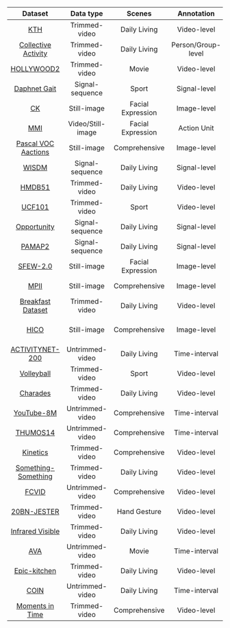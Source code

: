 |Dataset | Data type | Scenes | Annotation | Task | \#Examples/\#Classes | SOTA/benchmark  |
|:---:|:---:|:---:|:---:|:---:|:---:|:---:|
|[KTH](http://www.nada.kth.se/cvap/actions/)| Trimmed-video | Daily Living | Video-level | Action Recognition | 2391/<br/>6 | 98.9% |
|[Collective Activity](http://vhosts.eecs.umich.edu/vision//activity-dataset.html)| Trimmed-video | Daily Living | Person/Group-level | Group ActivityRecognition | 44/<br/>5 | 91.0% |
|[HOLLYWOOD2](https://www.di.ens.fr/~laptev/actions/hollywood2/)|Trimmed-video | Movie | Video-level | Action Recognition | 3,669/<br/>12 | 73.7% |
|[Daphnet Gait](https://archive.ics.uci.edu/ml/datasets/Daphnet+Freezing+of+Gait)| Signal-sequence | Sport | Signal-level | Action Recognition | 1,917,887/<br/>2 | 94.1%  |
|[CK](http://www.consortium.ri.cmu.edu/ckagree/)| Still-image | Facial Expression | Image-level | Facial ExpressionRecognition | 327/<br/>7 | 88.7% |
|[MMI](https://mmifacedb.eu/)| Video/Still-image | Facial Expression | Action Unit | Facial ExpressionRecognition | 2900/<br/>6 | 98.6% |
|[Pascal VOC Aactions](https://www2.eecs.berkeley.edu/Research/Projects/CS/vision/shape/action/)| Still-image | Comprehensive | Image-level | Action Recognition | 11,530/<br/>20 | 90.2% |
|[WISDM](http://www.cis.fordham.edu/wisdm/dataset.php)| Signal-sequence | Daily Living | Signal-level | Action Recognition | 1098213/<br/>6 | 98.2%  |
|[HMDB51](http://serre-lab.clps.brown.edu/resource/hmdb-a-large-human-motion-database/)|Trimmed-video | Daily Living | Video-level | Action Recognition | 6,766/<br/>51 | 82.1% |
|[UCF101](https://www.crcv.ucf.edu/data/UCF101.php)|Trimmed-video | Sport | Video-level | Action Recognition | 13,320/<br/>101 | 98.2% |
|[Opportunity](https://archive.ics.uci.edu/ml/datasets/opportunity+activity+recognition)| Signal-sequence | Daily Living | Signal-level | Action Recognition | 701,366/<br/>16 | 91.8%  |
|[PAMAP2](https://archive.ics.uci.edu/ml/datasets/pamap2+physical+activity+monitoring)| Signal-sequence | Daily Living | Signal-level | Action Recognition | 2,844,868/<br/>18 | 91.0%  |
|[SFEW-2.0](https://cs.anu.edu.au/few/)| Still-image | Facial Expression | Image-level | Facial ExpressionRecognition | 1394/<br/>7 | 58.1% |
|[MPII](http://human-pose.mpi-inf.mpg.de/)| Still-image | Comprehensive | Image-level | Pose Estimation | 24920/<br/>410 | 92.1% |
|[Breakfast Dataset](http://serre-lab.clps.brown.edu/resource/breakfast-actions-dataset/)|Trimmed-video | Daily Living | Video-level | Action Recognition | 1,989/<br/>10 | 45.7% |
|[HICO](http://www-personal.umich.edu/~ywchao/hico/)| Still-image | Comprehensive | Image-level | Human-Object Interaction Recognition | 47774/<br/>117 | 47.1% |
|[ACTIVITYNET-200](http://activity-net.org/)|Untrimmed-video | Daily Living | Time-interval | Video Understanding | 19,994/<br/>200 | 91.3%  |
|[Volleyball](https://github.com/mostafa-saad/deep-activity-rec)| Trimmed-video | Sport | Video-level | Group ActivityRecognition | 4830/<br/>8 | 92.6% |
|[Charades](https://allenai.org/plato/charades/)|Trimmed-video | Daily Living | Video-level | Action Recognition | 9,848/<br/>157 | 43.4% |
|[YouTube-8M](https://research.google.com/youtube8m/)|Untrimmed-video | Comprehensive | Time-interval | Video Understanding | 6,100,000/<br/>3862 | 85.0% |
|[THUMOS14](https://www.crcv.ucf.edu/THUMOS14/)| Untrimmed-video | Comprehensive | Time-interval | Video Understanding | 18404/<br/>101 | 82.2%  |
|[Kinetics](https://deepmind.com/research/open-source/kinetics)|Trimmed-video |  Comprehensive | Video-level | Action Recognition | 300,000/<br/>700 | 82.8% |
|[Something-Something](https://20bn.com/datasets/something-something)|Trimmed-video | Daily Living | Video-level | Action Recognition | 220,847/<br/>174 | 51.6% |
|[FCVID](http://bigvid.fudan.edu.cn/FCVID/)|Untrimmed-video | Comprehensive | Video-level | Action Recognition | 91,223/<br/>239 | 77.6% |
|[20BN-JESTER](https://20bn.com/datasets/jester)| Trimmed-video | Hand Gesture | Video-level | Action Recognition | 148000/<br/>27 | 94.8% |
|[Infrared Visible](http://www.escience.cn/people/gaochenqiang/Publications.html)| Trimmed-video | Daily Living | Video-level | Action Recognition | 1200/<br/>12 | 80.2% |
|[AVA](https://research.google.com/ava/)|Untrimmed-video | Movie | Time-interval | Video Understanding  | 57,600/<br/>80 | 27.2% |
|[Epic-kitchen](https://epic-kitchens.github.io/2018)|Trimmed-video | Daily Living | Video-level | Action Recognition | 432/<br/>149 | 34.5% |
|[COIN](https://coin-dataset.github.io/)| Untrimmed-video | Daily Living | Time-interval | Video Understanding | 11827/<br/>180 | 88.0% |
|[Moments in Time](http://moments.csail.mit.edu/)|Trimmed-video | Comprehensive | Video-level | Action Recognition | 1,000,000/<br/>339 | 32.4% |
